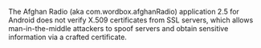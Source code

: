 The Afghan Radio (aka com.wordbox.afghanRadio) application 2.5 for Android does not verify X.509 certificates from SSL servers, which allows man-in-the-middle attackers to spoof servers and obtain sensitive information via a crafted certificate.